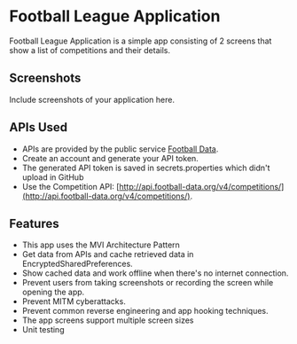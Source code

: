 # Football League Application

Football League Application is a simple app consisting of 2 screens that show a list of competitions and their details.

## Screenshots

Include screenshots of your application here.

## APIs Used

- APIs are provided by the public service [Football Data](https://www.football-data.org/).
- Create an account and generate your API token.
- The generated API token is saved in secrets.properties which didn't upload in GitHub
- Use the Competition API: [http://api.football-data.org/v4/competitions/](http://api.football-data.org/v4/competitions/).

## Features

-  This app uses the MVI Architecture Pattern
-  Get data from APIs and cache retrieved data in EncryptedSharedPreferences.
-  Show cached data and work offline when there's no internet connection.
-  Prevent users from taking screenshots or recording the screen while opening the app.
-  Prevent MITM cyberattacks.
-  Prevent common reverse engineering and app hooking techniques.
-  The app screens support multiple screen sizes
- Unit testing
